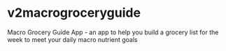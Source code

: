 # v2macrogroceryguide
Macro Grocery Guide App - an app to help you build a grocery list for the week to meet your daily macro nutrient goals
